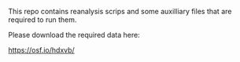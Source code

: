 
This repo contains reanalysis scrips and some auxilliary files that are required to run them.

Please download the required data here:

https://osf.io/hdxvb/


